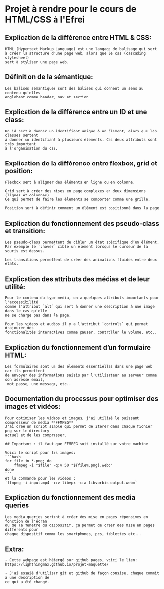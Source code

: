 # Projet à rendre pour le cours de HTML/CSS à l'Efrei

## Explication de la différence entre HTML & CSS:
    HTML (Hypertext Markup Language) est une langage de balisage qui sert
    à créer la structure d'une page web, alors que le css (cascading stylesheet)
    sert à styliser une page web.

## Définition de la sémantique:
    Les balises sémantiques sont des balises qui donnent un sens au contenu qu'elles
    englobent comme header, nav et section.

## Explication de la différence entre un ID et une class:
    Un id sert à donner un identifiant unique à un élement, alors que les classes sertent
    à donner un identifiant à plusieurs élements. Ces deux attributs sont très important
    à l'organisation du css.

## Explication de la différence entre flexbox, grid et position:
    Flexbox sert à aligner des éléments en ligne ou en colonne.
    
    Grid sert à créer des mises en page complexes en deux dimensions (lignes et colonnes).
    Ce qui permet de faire les élements se comporter comme une grille.
    
    Position sert à définir comment un élément est positionné dans la page

## Explication du fonctionnement des pseudo-class et transition:
    Les pseudo-class permettent de cibler un état spécifique d’un élément.
    Par exemple le `:hover` cible un élément lorsque le curseur de la souris est dessus.

    Les transitions permettent de créer des animations fluides entre deux états.

## Explication des attributs des médias et de leur utilité:
    Pour le contenu du type media, on a quelques attributs importants pour l'accessibilité
    comme l'attribut `alt` qui sert à donner une description à une image dans le cas qu'elle
    ne se charge pas dans la page.
    
    Pour les videos et audios il y a l'attribut `controls` qui permet d'ajouter des
    fonctionalités interactives comme pauser, controller le volume, etc..

## Explication du fonctionnement d’un formulaire HTML:
    Les formulaires sont un des élements essentielles dans une page web car ils permettent
    de envoyer des informations saisis par l'utilisateur au serveur comme son adresse email,
     mot passe, une message, etc..

## Documentation du processus pour optimiser des images et vidéos:
    Pour optimiser les videos et images, j'ai utilisé le puissant compresseur de media **FFMPEG**
    J'ai crée un script simple qui permet de itérer dans chaque fichier png sur le directory 
    actuel et de les compresser.

    ## Important : il faut que FFMPEG soit installé sur votre machine

    Voici le script pour les images:
    ```bash
    for file in *.png; do
        ffmpeg -i "$file" -q:v 50 "${file%.png}.webp"
    done
    ```
    et la commande pour les videos :
    `ffmpeg -i input.mp4 -c:v libvpx -c:a libvorbis output.webm`

## Explication du fonctionnement des media queries
    Les media queries sertent à créer des mise en pages réponsives en fonction de l'écran
    ou de la fênetre du dispositif, ça permet de créer des mise en pages différents pour
    chaque dispositif comme les smartphones, pcs, tablettes etc...

## Extra:
    - Cette webpage est hébergé sur github pages, voici le lien:
    https://lightningmax.github.io/projet-maquette/

    - J'ai essaié d'utiliser git et github de façon consise, chaque commit a une description de
    ce qui a été changé.